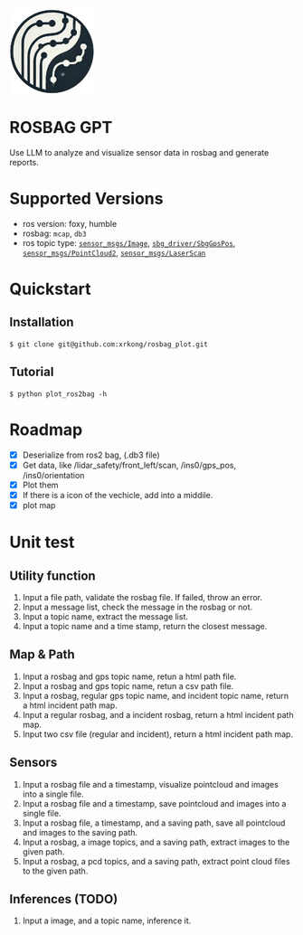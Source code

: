 <img src="resources/rosbaggpt.png" width="150" height="150"/>  

# ROSBAG GPT

Use LLM to analyze and visualize sensor data in rosbag and generate reports.

# Supported Versions
- ros version: foxy, humble
- rosbag: ```mcap```, ```db3```
- ros topic type: [```sensor_msgs/Image```](http://docs.ros.org/en/melodic/api/sensor_msgs/html/msg/Image.html), [```sbg_driver/SbgGpsPos```](http://docs.ros.org/en/api/sbg_driver/html/msg/SbgGpsPos.html), [```sensor_msgs/PointCloud2```](http://docs.ros.org/en/melodic/api/sensor_msgs/html/msg/PointCloud2.html), [```sensor_msgs/LaserScan```](http://docs.ros.org/en/melodic/api/sensor_msgs/html/msg/LaserScan.html)

# Quickstart

## Installation
```
$ git clone git@github.com:xrkong/rosbag_plot.git
```

## Tutorial
```
$ python plot_ros2bag -h
```

# Roadmap

- [x] Deserialize from ros2 bag, (.db3 file)
- [x] Get data, like /lidar_safety/front_left/scan, /ins0/gps_pos, /ins0/orientation
- [x] Plot them
- [x] If there is a icon of the vechicle, add into a middile.
- [x] plot map

# Unit test 
## Utility function
1. Input a file path, validate the rosbag file. If failed, throw an error. 
1. Input a message list, check the message in the rosbag or not. 
1. Input a topic name, extract the message list. 
1. Input a topic name and a time stamp, return the closest message. 

## Map & Path
1. Input a rosbag and gps topic name, retun a html path file.
1. Input a rosbag and gps topic name, retun a csv path file.
1. Input a rosbag, regular gps topic name, and incident topic name, return a html incident path map.
1. Input a regular rosbag, and a incident rosbag, return a html incident path map.
1. Input two csv file (regular and incident), return a html incident path map. 
<!-- 2. Save Point cloud and Images to local. -->
<!-- 3. TODO. image and pcd will be inferenced by LLMs -->

## Sensors
1. Input a rosbag file and a timestamp, visualize pointcloud and images into a single file.
1. Input a rosbag file and a timestamp, save pointcloud and images into a single file.
1. Input a rosbag file, a timestamp, and a saving path, save all pointcloud and images to the saving path.
1. Input a rosbag, a image topics, and a saving path, extract images to the given path.
1. Input a rosbag, a pcd topics, and a saving path, extract point cloud files to the given path.


## Inferences (TODO)
1. Input a image, and a topic name, inference it.

